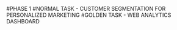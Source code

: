 #PHASE 1
#NORMAL TASK - CUSTOMER SEGMENTATION FOR PERSONALIZED MARKETING
#GOLDEN TASK - WEB ANALYTICS DASHBOARD
